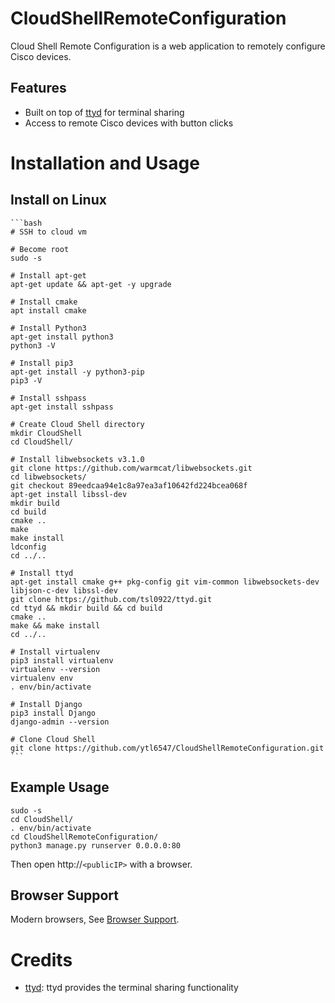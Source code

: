 # CloudShellRemoteConfiguration

Cloud Shell Remote Configuration is a web application to remotely configure Cisco devices.

## Features

- Built on top of [ttyd][1] for terminal sharing
- Access to remote Cisco devices with button clicks

# Installation and Usage

## Install on Linux

    ```bash
    # SSH to cloud vm

    # Become root
    sudo -s

    # Install apt-get
    apt-get update && apt-get -y upgrade

    # Install cmake
    apt install cmake

    # Install Python3
    apt-get install python3
    python3 -V

    # Install pip3
    apt-get install -y python3-pip
    pip3 -V

    # Install sshpass
    apt-get install sshpass

    # Create Cloud Shell directory
    mkdir CloudShell
    cd CloudShell/

    # Install libwebsockets v3.1.0
    git clone https://github.com/warmcat/libwebsockets.git
    cd libwebsockets/
    git checkout 89eedcaa94e1c8a97ea3af10642fd224bcea068f
    apt-get install libssl-dev
    mkdir build
    cd build
    cmake ..
    make
    make install
    ldconfig
    cd ../..

    # Install ttyd
    apt-get install cmake g++ pkg-config git vim-common libwebsockets-dev libjson-c-dev libssl-dev
    git clone https://github.com/tsl0922/ttyd.git
    cd ttyd && mkdir build && cd build
    cmake ..
    make && make install
    cd ../..

    # Install virtualenv
    pip3 install virtualenv
    virtualenv --version
    virtualenv env
    . env/bin/activate

    # Install Django
    pip3 install Django
    django-admin --version

    # Clone Cloud Shell
    git clone https://github.com/ytl6547/CloudShellRemoteConfiguration.git
    ```
    
## Example Usage
    
    sudo -s
    cd CloudShell/
    . env/bin/activate
    cd CloudShellRemoteConfiguration/
    python3 manage.py runserver 0.0.0.0:80
    
Then open http://`<publicIP>` with a browser.

## Browser Support

Modern browsers, See [Browser Support][2].

# Credits

- [ttyd][1]: ttyd provides the terminal sharing functionality

  [1]: https://github.com/tsl0922/ttyd
  [2]: https://github.com/xtermjs/xterm.js#browser-support  
